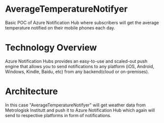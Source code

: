 # AverageTemperatureNotifyer
Basic POC of Azure Notification Hub where subscribers will get the average temperature notified on their mobile phones each day. 

# Technology Overview

Azure Notification Hubs provides an easy-to-use and scaled-out push engine that allows you to send notifications to any platform (iOS, Android, Windows, Kindle, Baidu, etc) from any backend(cloud or on-premises). 

# Architecture

In this case "AverageTemperatureNotifyer" will get weather data from Metrologisk Institutt and push it to Azure Notification Hub which again will send to respective platforms in form of notifications. 


